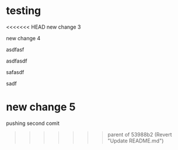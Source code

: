 # testing

<<<<<<< HEAD
new change 3

new change 4

asdfasf

asdfasdf





safasdf



sadf



new change 5
=======
pushing second comit
>>>>>>> parent of 53988b2 (Revert "Update README.md")



